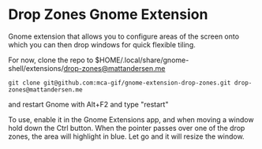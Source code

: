 # Drop Zones Gnome Extension

Gnome extension that allows you to configure areas of the screen onto which you can then drop windows for quick flexible tiling.


For now, clone the repo to $HOME/.local/share/gnome-shell/extensions/drop-zones@mattandersen.me
```
git clone git@github.com:mca-gif/gnome-extension-drop-zones.git drop-zones@mattandersen.me
```

and restart Gnome with Alt+F2 and type "restart"

To use, enable it in the Gnome Extensions app, and when moving a window hold down the Ctrl button. When the pointer passes over one of the drop zones, the area will highlight in blue. Let go and it will resize the window.
